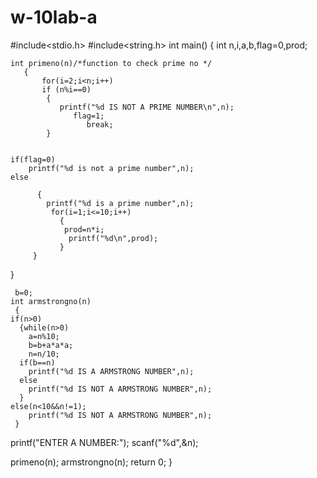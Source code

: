 # w-10lab-a
#include<stdio.h>
#include<string.h>
int main()
{
    int n,i,a,b,flag=0,prod;

    int primeno(n)/*function to check prime no */
       {
           for(i=2;i<n;i++)
           if (n%i==0)
            {
               printf("%d IS NOT A PRIME NUMBER\n",n);
                  flag=1;
                     break;
            }


    if(flag=0)
        printf("%d is not a prime number",n);
    else

          {
            printf("%d is a prime number",n);
             for(i=1;i<=10;i++)
               {
                prod=n*i;
                 printf("%d\n",prod);
               }
         }


   }




     b=0;
    int armstrongno(n)
     {
    if(n>0)
      {while(n>0)
        a=n%10;
        b=b+a*a*a;
        n=n/10;
      if(b==n)
        printf("%d IS A ARMSTRONG NUMBER",n);
      else
        printf("%d IS NOT A ARMSTRONG NUMBER",n);
      }
    else(n<10&&n!=1);
        printf("%d IS NOT A ARMSTRONG NUMBER",n);
     }



  printf("ENTER A NUMBER:");
  scanf("%d",&n);

  primeno(n);
  armstrongno(n);
  return 0;
  }
